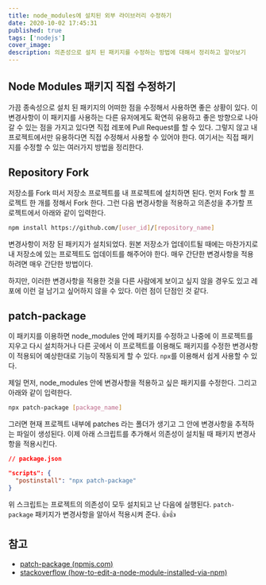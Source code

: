 ```yaml
---
title: node_modules에 설치된 외부 라이브러리 수정하기
date: 2020-10-02 17:45:31
published: true
tags: ['nodejs']
cover_image:
description: 의존성으로 설치 된 패키지를 수정하는 방법에 대해서 정리하고 알아보기
---
```


## Node Modules 패키지 직접 수정하기

가끔 종속성으로 설치 된 패키지의 어떠한 점을 수정해서 사용하면 좋은 상황이 있다. 이 변경사항이 이 패키지를 사용하는 다른 유저에게도 확연히 유용하고 좋은 방향으로 나아갈 수 있는 점을 가지고 있다면 직접 레포에 Pull Request를 할 수 있다. 그렇지 않고 내 프로젝트에서만 유용하다면 직접 수정해서 사용할 수 있어야 한다. 여기서는 직접 패키지를 수정할 수 있는 여러가지 방법을 정리한다.

## Repository Fork

저장소를 Fork 떠서 저장소 프로젝트를 내 프로젝트에 설치하면 된다. 먼저 Fork 할 프로젝트 한 개를 정해서 Fork 한다. 그런 다음 변경사항을 적용하고 의존성을 추가할 프로젝트에서 아래와 같이 입력한다.

```sh
npm install https://github.com/[user_id]/[repository_name]
```

변경사항이 저장 된 패키지가 설치되었다. 원본 저장소가 업데이트될 때에는 마찬가지로 내 저장소에 있는 프로젝트도 업데이트를 해주어야 한다. 매우 간단한 변경사항을 적용하려면 매우 간단한 방법이다.

하지만, 이러한 변경사항을 적용한 것을 다른 사람에게 보이고 싶지 않을 경우도 있고 레포에 이런 걸 남기고 싶어하지 않을 수 있다. 이런 점이 단점인 것 같다.

## patch-package

이 패키지를 이용하면 node_modules 안에 패키지를 수정하고 나중에 이 프로젝트를 지우고 다시 설치하거나 다른 곳에서 이 프로젝트를 이용해도 패키지를 수정한 변경사항이 적용되어 예상한대로 기능이 작동되게 할 수 있다. `npx`를 이용해서 쉽게 사용할 수 있다.

제일 먼저, node_modules 안에 변경사항을 적용하고 싶은 패키지를 수정한다. 그리고 아래와 같이 입력한다.

```sh
npx patch-package [package_name]
```

그러면 현재 프로젝트 내부에 patches 라는 폴더가 생기고 그 안에 변경사항을 추적하는 파일이 생성된다. 이제 아래 스크립트를 추가해서 의존성이 설치될 때 패키지 변경사항을 적용시킨다.

```json
// package.json

"scripts": {
  "postinstall": "npx patch-package"
}
```

위 스크립트는 프로젝트의 의존성이 모두 설치되고 난 다음에 실행된다. `patch-package` 패키지가 변경사항을 알아서 적용시켜 준다. 👍👍

## 참고

- [patch-package (npmjs.com)](https://www.npmjs.com/package/patch-package)
- [stackoverflow (how-to-edit-a-node-module-installed-via-npm)](https://stackoverflow.com/questions/13300137/how-to-edit-a-node-module-installed-via-npm)
